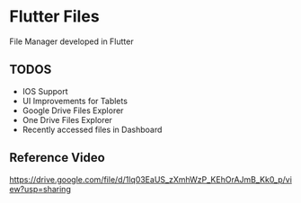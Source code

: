 # Flutter Files

File Manager developed in Flutter


## TODOS

- IOS Support
- UI Improvements for Tablets
- Google Drive Files Explorer
- One Drive Files Explorer
- Recently accessed files in Dashboard


## Reference Video

https://drive.google.com/file/d/1lq03EaUS_zXmhWzP_KEhOrAJmB_Kk0_p/view?usp=sharing

